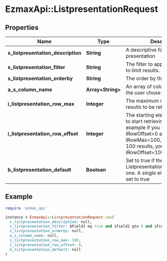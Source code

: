 # EzmaxApi::ListpresentationRequest

## Properties

| Name | Type | Description | Notes |
| ---- | ---- | ----------- | ----- |
| **s_listpresentation_description** | **String** | A descriptive for the list presentation |  |
| **s_listpresentation_filter** | **String** | The filter to apply to the request to limit results. |  |
| **s_listpresentation_orderby** | **String** | The order by the user chose |  |
| **a_s_column_name** | **Array&lt;String&gt;** | An array of column names that the user chose to bee visible |  |
| **i_listpresentation_row_max** | **Integer** | The maximum numbers of results to be returned |  |
| **i_listpresentation_row_offset** | **Integer** | The starting element from where to start retrieving the results. For example if you started at iRowOffset&#x3D;0 and asked for iRowMax&#x3D;100, to get the next 100 results, you could specify iRowOffset&#x3D;100&amp;iRowMax&#x3D;100, |  |
| **b_listpresentation_default** | **Boolean** | Set to true if the user chose this Listpresentation as the default one. A single element should be set to true |  |

## Example

```ruby
require 'ezmax_api'

instance = EzmaxApi::ListpresentationRequest.new(
  s_listpresentation_description: null,
  s_listpresentation_filter: bField1 eq true and iField2 gte 0 and iField2 lte 1000 and sField3 eq &#39;Other&#39; and eField4 eq &#39;Paid&#39; and sField5 like &#39;%needle%&#39; and iField6 in &#39;1,2,3&#39;,
  s_listpresentation_orderby: null,
  a_s_column_name: null,
  i_listpresentation_row_max: 100,
  i_listpresentation_row_offset: 0,
  b_listpresentation_default: null
)
```

